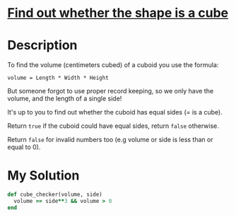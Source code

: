 # [Find out whether the shape is a cube](https://www.codewars.com/kata/58d248c7012397a81800005c)

# Description
To find the volume (centimeters cubed) of a cuboid you use the formula:

<code>volume = Length * Width * Height</code>

But someone forgot to use proper record keeping, so we only have the volume, and the length of a single side!

It's up to you to find out whether the cuboid has equal sides (= is a cube).

Return <code>true</code> if the cuboid could have equal sides, return <code>false</code> otherwise.

Return <code>false</code> for invalid numbers too (e.g volume or side is less than or equal to 0).



# My Solution
```ruby
def cube_checker(volume, side)
  volume == side**3 && volume > 0
end
```
